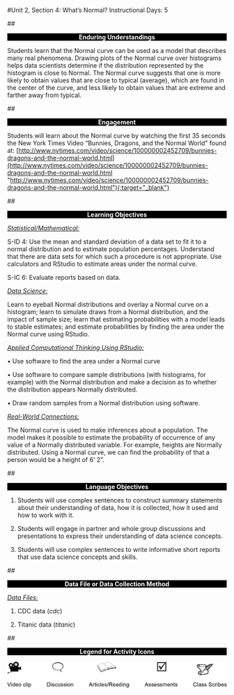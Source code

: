 #Unit 2, Section 4: What’s Normal?
Instructional Days: 5

##<p style="background: black; color: white; text-align: center;">**Enduring Understandings**</p>
Students learn that the Normal curve can be used as a model that describes many real phenomena.
Drawing plots of the Normal curve over histograms helps data scientists determine if the distribution
represented by the histogram is close to Normal. The Normal curve suggests that one is more likely to
obtain values that are close to typical (average), which are found in the center of the curve, and less likely
to obtain values that are extreme and farther away from typical.

##<p style="background: black; color: white; text-align: center;">**Engagement**</p>
Students will learn about the Normal curve by watching the first 35 seconds the New York Times Video
“Bunnies, Dragons, and the Normal World” found at:
[http://www.nytimes.com/video/science/100000002452709/bunnies-dragons-and-the-normal-world.html](http://www.nytimes.com/video/science/100000002452709/bunnies-dragons-and-the-normal-world.html "http://www.nytimes.com/video/science/100000002452709/bunnies-dragons-and-the-normal-world.html"){:target="_blank"}

##<p style="background: black; color: white; text-align: center;">**Learning Objectives**</p>
<ins>*Statistical/Mathematical:*</ins> 

S-ID 4: Use the mean and standard deviation of a data set to fit it to a normal distribution and to estimate
population percentages. Understand that there are data sets for which such a procedure is not
appropriate. Use calculators and RStudio to estimate areas under the normal curve.

S-IC 6: Evaluate reports based on data.

<ins>*Data Science:*</ins> 

Learn to eyeball Normal distributions and overlay a Normal curve on a histogram; learn to simulate draws
from a Normal distribution, and the impact of sample size; learn that estimating probabilities with a model
leads to stable estimates; and estimate probabilities by finding the area under the Normal curve using
RStudio.

<ins>*Applied Computational Thinking Using RStudio:*</ins>

• Use software to find the area under a Normal curve

• Use software to compare sample distributions (with histograms, for example) with the
Normal distribution and make a decision as to whether the distribution appears Normally
distributed.

• Draw random samples from a Normal distribution using software.

<ins>*Real-World Connections:*</ins>

The Normal curve is used to make inferences about a population. The model makes it possible to
estimate the probability of occurrence of any value of a Normally distributed variable. For example,
heights are Normally distributed. Using a Normal curve, we can find the probability of that a person would
be a height of 6’ 2”.

##<p style="background: black; color: white; text-align: center;">**Language Objectives**</p>
1. Students will use complex sentences to construct summary statements about their understanding
of data, how it is collected, how it used and how to work with it.

2. Students will engage in partner and whole group discussions and presentations to express their
understanding of data science concepts.

3. Students will use complex sentences to write informative short reports that use data science
concepts and skills.

##<p style="background: black; color: white; text-align: center;">**Data File or Data Collection Method**</p>
<ins>*Data Files:*</ins>

1. CDC data (*cdc*)

2. Titanic data (*titanic*)

##<p style="background: black; color: white; text-align: center;">**Legend for Activity Icons**</p>
![legend](../img/legend.png)